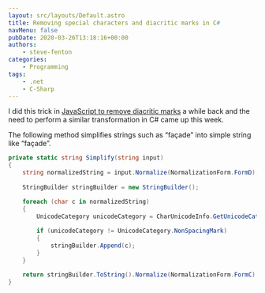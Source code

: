 ```yaml
---
layout: src/layouts/Default.astro
title: Removing special characters and diacritic marks in C#
navMenu: false
pubDate: 2020-03-26T13:18:16+00:00
authors:
    - steve-fenton
categories:
    - Programming
tags:
    - .net
    - C-Sharp
---
```


I did this trick in [JavaScript to remove diacritic marks](/blog/2019/09/simplify-strings-for-comparison-by-removing-special-characters-and-diacritic-marks/) a while back and the need to perform a similar transformation in C# came up this week.

The following method simplifies strings such as “façade” into simple string like “façade”.

```csharp
private static string Simplify(string input) 
{
    string normalizedString = input.Normalize(NormalizationForm.FormD);
  
    StringBuilder stringBuilder = new StringBuilder();

    foreach (char c in normalizedString)
    {
        UnicodeCategory unicodeCategory = CharUnicodeInfo.GetUnicodeCategory(c);
      
        if (unicodeCategory != UnicodeCategory.NonSpacingMark)
        {
            stringBuilder.Append(c);
        }
    }

    return stringBuilder.ToString().Normalize(NormalizationForm.FormC);
}
```